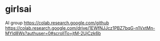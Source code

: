 # girlsai
AI group
 https://colab.research.google.com/github
https://colab.research.google.com/drive/1EWfNJJcz1PBZ7bqG-n1VxtMn-MYld8Ws?authuser=0#scrollTo=jtM-2UjCzk6b
